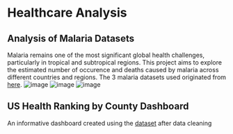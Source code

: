 # Healthcare Analysis

## Analysis of Malaria Datasets
Malaria remains one of the most significant global health challenges, particularly in tropical and subtropical regions. This project aims to explore the estimated number of occurence and deaths caused by malaria across different countries and regions.
The 3 malaria datasets used originated from [here](https://github.com/rfordatascience/tidytuesday/tree/master/data/2018/2018-11-13).
![image](https://github.com/user-attachments/assets/1a5865d9-db84-47da-88a9-d1cbc65b0b3c)
![image](https://github.com/user-attachments/assets/e63c0ded-dc52-49a7-b810-49288df14d2b)
![image](https://github.com/user-attachments/assets/8554c22b-44a2-49ac-bb31-23a6f0048025)


## US Health Ranking by County Dashboard
An informative dashboard created using the [dataset](https://public.tableau.com/app/learn/sample-data) after data cleaning
